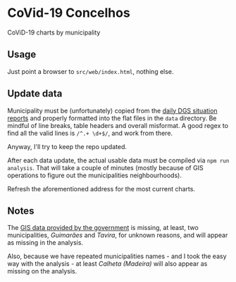 # CoVid-19 Concelhos

CoViD-19 charts by municipality

## Usage

Just point a browser to `src/web/index.html`, nothing else.

## Update data

Municipality must be (unfortunately) copied from the [daily DGS situation reports](https://covid19.min-saude.pt/relatorio-de-situacao/) and properly formatted into the flat files in the `data` directory. Be mindful of line breaks, table headers and overall misformat. A good regex to find all the valid lines is `/^.+ \d+$/`, and work from there.

Anyway, I'll try to keep the repo updated.

After each data update, the actual usable data must be compiled via `npm run analysis`. That will take a couple of minutes (mostly because of GIS operations to figure out the municipalities neighbourhoods).

Refresh the aforementioned address for the most current charts.

## Notes

The [GIS data provided by the government](https://dados.gov.pt/pt/datasets/concelhos-de-portugal/) is missing, at least, two municipalities, _Guimarães_ and _Tavira_, for unknown reasons, and will appear as missing in the analysis.

Also, because we have repeated municipalities names - and I took the easy way with the analysis - at least _Calheta (Madeira)_ will also appear as missing on the analysis.
